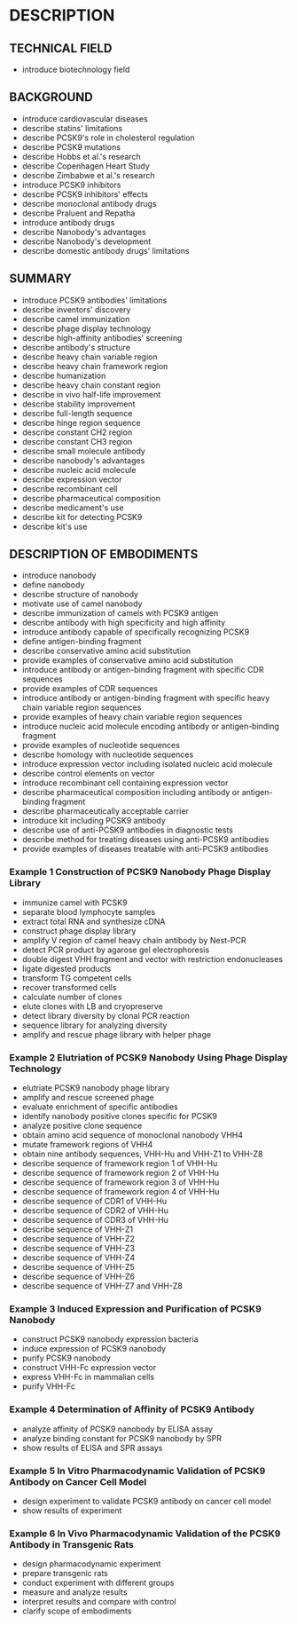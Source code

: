 # DESCRIPTION

## TECHNICAL FIELD

- introduce biotechnology field

## BACKGROUND

- introduce cardiovascular diseases
- describe statins' limitations
- describe PCSK9's role in cholesterol regulation
- describe PCSK9 mutations
- describe Hobbs et al.'s research
- describe Copenhagen Heart Study
- describe Zimbabwe et al.'s research
- introduce PCSK9 inhibitors
- describe PCSK9 inhibitors' effects
- describe monoclonal antibody drugs
- describe Praluent and Repatha
- introduce antibody drugs
- describe Nanobody's advantages
- describe Nanobody's development
- describe domestic antibody drugs' limitations

## SUMMARY

- introduce PCSK9 antibodies' limitations
- describe inventors' discovery
- describe camel immunization
- describe phage display technology
- describe high-affinity antibodies' screening
- describe antibody's structure
- describe heavy chain variable region
- describe heavy chain framework region
- describe humanization
- describe heavy chain constant region
- describe in vivo half-life improvement
- describe stability improvement
- describe full-length sequence
- describe hinge region sequence
- describe constant CH2 region
- describe constant CH3 region
- describe small molecule antibody
- describe nanobody's advantages
- describe nucleic acid molecule
- describe expression vector
- describe recombinant cell
- describe pharmaceutical composition
- describe medicament's use
- describe kit for detecting PCSK9
- describe kit's use

## DESCRIPTION OF EMBODIMENTS

- introduce nanobody
- define nanobody
- describe structure of nanobody
- motivate use of camel nanobody
- describe immunization of camels with PCSK9 antigen
- describe antibody with high specificity and high affinity
- introduce antibody capable of specifically recognizing PCSK9
- define antigen-binding fragment
- describe conservative amino acid substitution
- provide examples of conservative amino acid substitution
- introduce antibody or antigen-binding fragment with specific CDR sequences
- provide examples of CDR sequences
- introduce antibody or antigen-binding fragment with specific heavy chain variable region sequences
- provide examples of heavy chain variable region sequences
- introduce nucleic acid molecule encoding antibody or antigen-binding fragment
- provide examples of nucleotide sequences
- describe homology with nucleotide sequences
- introduce expression vector including isolated nucleic acid molecule
- describe control elements on vector
- introduce recombinant cell containing expression vector
- describe pharmaceutical composition including antibody or antigen-binding fragment
- describe pharmaceutically acceptable carrier
- introduce kit including PCSK9 antibody
- describe use of anti-PCSK9 antibodies in diagnostic tests
- describe method for treating diseases using anti-PCSK9 antibodies
- provide examples of diseases treatable with anti-PCSK9 antibodies

### Example 1 Construction of PCSK9 Nanobody Phage Display Library

- immunize camel with PCSK9
- separate blood lymphocyte samples
- extract total RNA and synthesize cDNA
- construct phage display library
- amplify V region of camel heavy chain antibody by Nest-PCR
- detect PCR product by agarose gel electrophoresis
- double digest VHH fragment and vector with restriction endonucleases
- ligate digested products
- transform TG competent cells
- recover transformed cells
- calculate number of clones
- elute clones with LB and cryopreserve
- detect library diversity by clonal PCR reaction
- sequence library for analyzing diversity
- amplify and rescue phage library with helper phage

### Example 2 Elutriation of PCSK9 Nanobody Using Phage Display Technology

- elutriate PCSK9 nanobody phage library
- amplify and rescue screened phage
- evaluate enrichment of specific antibodies
- identify nanobody positive clones specific for PCSK9
- analyze positive clone sequence
- obtain amino acid sequence of monoclonal nanobody VHH4
- mutate framework regions of VHH4
- obtain nine antibody sequences, VHH-Hu and VHH-Z1 to VHH-Z8
- describe sequence of framework region 1 of VHH-Hu
- describe sequence of framework region 2 of VHH-Hu
- describe sequence of framework region 3 of VHH-Hu
- describe sequence of framework region 4 of VHH-Hu
- describe sequence of CDR1 of VHH-Hu
- describe sequence of CDR2 of VHH-Hu
- describe sequence of CDR3 of VHH-Hu
- describe sequence of VHH-Z1
- describe sequence of VHH-Z2
- describe sequence of VHH-Z3
- describe sequence of VHH-Z4
- describe sequence of VHH-Z5
- describe sequence of VHH-Z6
- describe sequence of VHH-Z7 and VHH-Z8

### Example 3 Induced Expression and Purification of PCSK9 Nanobody

- construct PCSK9 nanobody expression bacteria
- induce expression of PCSK9 nanobody
- purify PCSK9 nanobody
- construct VHH-Fc expression vector
- express VHH-Fc in mammalian cells
- purify VHH-Fc

### Example 4 Determination of Affinity of PCSK9 Antibody

- analyze affinity of PCSK9 nanobody by ELISA assay
- analyze binding constant for PCSK9 nanobody by SPR
- show results of ELISA and SPR assays

### Example 5 In Vitro Pharmacodynamic Validation of PCSK9 Antibody on Cancer Cell Model

- design experiment to validate PCSK9 antibody on cancer cell model
- show results of experiment

### Example 6 In Vivo Pharmacodynamic Validation of the PCSK9 Antibody in Transgenic Rats

- design pharmacodynamic experiment
- prepare transgenic rats
- conduct experiment with different groups
- measure and analyze results
- interpret results and compare with control
- clarify scope of embodiments

